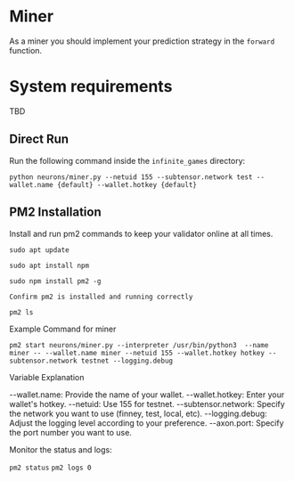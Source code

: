 
# Miner

As a miner you should implement your prediction strategy in the `forward` function.

# System requirements

TBD

## Direct Run 

Run the following command inside the `infinite_games` directory:

`python neurons/miner.py --netuid 155 --subtensor.network test --wallet.name {default} --wallet.hotkey {default}`

## PM2 Installation

Install and run pm2 commands to keep your validator online at all times.


`sudo apt update`

`sudo apt install npm` 

`sudo npm install pm2 -g`

`Confirm pm2 is installed and running correctly`

`pm2 ls`


Example Command for miner

`pm2 start neurons/miner.py --interpreter /usr/bin/python3  --name miner -- --wallet.name miner --netuid 155 --wallet.hotkey hotkey --subtensor.network testnet --logging.debug`


Variable Explanation

--wallet.name: Provide the name of your wallet.
--wallet.hotkey: Enter your wallet's hotkey.
--netuid: Use 155 for testnet.
--subtensor.network: Specify the network you want to use (finney, test, local, etc).
--logging.debug: Adjust the logging level according to your preference.
--axon.port: Specify the port number you want to use.


Monitor the status and logs:

`pm2 status`
`pm2 logs 0`
